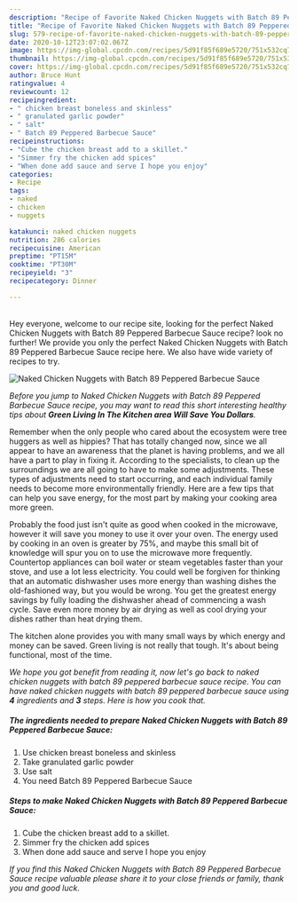 ```yaml
---
description: "Recipe of Favorite Naked Chicken Nuggets with Batch 89 Peppered Barbecue Sauce"
title: "Recipe of Favorite Naked Chicken Nuggets with Batch 89 Peppered Barbecue Sauce"
slug: 579-recipe-of-favorite-naked-chicken-nuggets-with-batch-89-peppered-barbecue-sauce
date: 2020-10-12T23:07:02.067Z
image: https://img-global.cpcdn.com/recipes/5d91f85f689e5720/751x532cq70/naked-chicken-nuggets-with-batch-89-peppered-barbecue-sauce-recipe-main-photo.jpg
thumbnail: https://img-global.cpcdn.com/recipes/5d91f85f689e5720/751x532cq70/naked-chicken-nuggets-with-batch-89-peppered-barbecue-sauce-recipe-main-photo.jpg
cover: https://img-global.cpcdn.com/recipes/5d91f85f689e5720/751x532cq70/naked-chicken-nuggets-with-batch-89-peppered-barbecue-sauce-recipe-main-photo.jpg
author: Bruce Hunt
ratingvalue: 4
reviewcount: 12
recipeingredient:
- " chicken breast boneless and skinless"
- " granulated garlic powder"
- " salt"
- " Batch 89 Peppered Barbecue Sauce"
recipeinstructions:
- "Cube the chicken breast add to a skillet."
- "Simmer fry the chicken add spices"
- "When done add sauce and serve I hope you enjoy"
categories:
- Recipe
tags:
- naked
- chicken
- nuggets

katakunci: naked chicken nuggets 
nutrition: 286 calories
recipecuisine: American
preptime: "PT15M"
cooktime: "PT30M"
recipeyield: "3"
recipecategory: Dinner

---
```

<br>
Hey everyone, welcome to our recipe site, looking for the perfect Naked Chicken Nuggets with Batch 89 Peppered Barbecue Sauce recipe? look no further! We provide you only the perfect Naked Chicken Nuggets with Batch 89 Peppered Barbecue Sauce recipe here. We also have wide variety of recipes to try.
<br>


![Naked Chicken Nuggets with Batch 89 Peppered Barbecue Sauce](https://img-global.cpcdn.com/recipes/5d91f85f689e5720/751x532cq70/naked-chicken-nuggets-with-batch-89-peppered-barbecue-sauce-recipe-main-photo.jpg)

<i>Before you jump to Naked Chicken Nuggets with Batch 89 Peppered Barbecue Sauce recipe, you may want to read this short interesting healthy tips about 
<strong>Green Living In The Kitchen area Will Save You Dollars</strong>.</i>
</br>

Remember when the only people who cared about the ecosystem were tree huggers as well as hippies? That has totally changed now, since we all appear to have an awareness that the planet is having problems, and we all have a part to play in fixing it. According to the specialists, to clean up the surroundings we are all going to have to make some adjustments. These types of adjustments need to start occurring, and each individual family needs to become more environmentally friendly. Here are a few tips that can help you save energy, for the most part by making your cooking area more green.

Probably the food just isn't quite as good when cooked in the microwave, however it will save you money to use it over your oven. The energy used by cooking in an oven is greater by 75%, and maybe this small bit of knowledge will spur you on to use the microwave more frequently. Countertop appliances can boil water or steam vegetables faster than your stove, and use a lot less electricity. You could well be forgiven for thinking that an automatic dishwasher uses more energy than washing dishes the old-fashioned way, but you would be wrong. You get the greatest energy savings by fully loading the dishwasher ahead of commencing a wash cycle. Save even more money by air drying as well as cool drying your dishes rather than heat drying them.

The kitchen alone provides you with many small ways by which energy and money can be saved. Green living is not really that tough. It's about being functional, most of the time.


<i>We hope you got benefit from reading it, now let's go back to naked chicken nuggets with batch 89 peppered barbecue sauce recipe. You can have naked chicken nuggets with batch 89 peppered barbecue sauce using <strong>4</strong> ingredients and <strong>3</strong> steps. Here is how you cook that.
</i>

##### The ingredients needed to prepare Naked Chicken Nuggets with Batch 89 Peppered Barbecue Sauce:

1. Use  chicken breast boneless and skinless
1. Take  granulated garlic powder
1. Use  salt
1. You need  Batch 89 Peppered Barbecue Sauce


##### Steps to make Naked Chicken Nuggets with Batch 89 Peppered Barbecue Sauce:

1. Cube the chicken breast add to a skillet.
1. Simmer fry the chicken add spices
1. When done add sauce and serve I hope you enjoy


<i>If you find this Naked Chicken Nuggets with Batch 89 Peppered Barbecue Sauce recipe valuable please share it to your close friends or family, thank you and good luck.</i>
